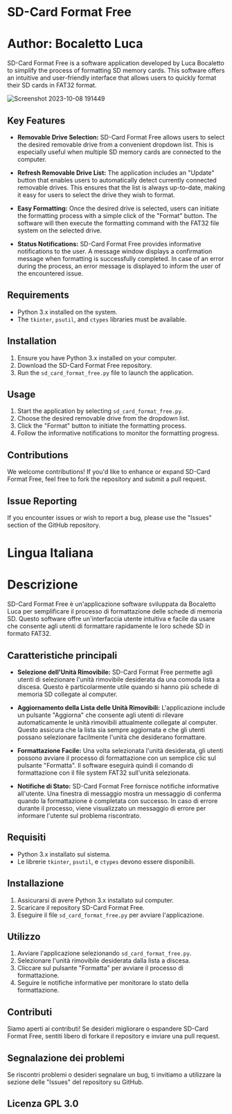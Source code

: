 # SD-Card Format Free

# Author: Bocaletto Luca

SD-Card Format Free is a software application developed by Luca Bocaletto to simplify the process of formatting SD memory cards. This software offers an intuitive and user-friendly interface that allows users to quickly format their SD cards in FAT32 format.

![Screenshot 2023-10-08 191449](https://github.com/elektronoide/SD-Card-Format-Free/assets/134635227/ebb17b42-bf49-4e57-a00e-d2da7859d3a7)

## Key Features

- **Removable Drive Selection:** SD-Card Format Free allows users to select the desired removable drive from a convenient dropdown list. This is especially useful when multiple SD memory cards are connected to the computer.

- **Refresh Removable Drive List:** The application includes an "Update" button that enables users to automatically detect currently connected removable drives. This ensures that the list is always up-to-date, making it easy for users to select the drive they wish to format.

- **Easy Formatting:** Once the desired drive is selected, users can initiate the formatting process with a simple click of the "Format" button. The software will then execute the formatting command with the FAT32 file system on the selected drive.

- **Status Notifications:** SD-Card Format Free provides informative notifications to the user. A message window displays a confirmation message when formatting is successfully completed. In case of an error during the process, an error message is displayed to inform the user of the encountered issue.

## Requirements

- Python 3.x installed on the system.
- The `tkinter`, `psutil`, and `ctypes` libraries must be available.

## Installation

1. Ensure you have Python 3.x installed on your computer.
2. Download the SD-Card Format Free repository.
3. Run the `sd_card_format_free.py` file to launch the application.

## Usage

1. Start the application by selecting `sd_card_format_free.py`.
2. Choose the desired removable drive from the dropdown list.
3. Click the "Format" button to initiate the formatting process.
4. Follow the informative notifications to monitor the formatting progress.

## Contributions

We welcome contributions! If you'd like to enhance or expand SD-Card Format Free, feel free to fork the repository and submit a pull request.

## Issue Reporting

If you encounter issues or wish to report a bug, please use the "Issues" section of the GitHub repository.

# Lingua Italiana
# Descrizione

SD-Card Format Free è un'applicazione software sviluppata da Bocaletto Luca per semplificare il processo di formattazione delle schede di memoria SD. Questo software offre un'interfaccia utente intuitiva e facile da usare che consente agli utenti di formattare rapidamente le loro schede SD in formato FAT32.

## Caratteristiche principali

- **Selezione dell'Unità Rimovibile:** SD-Card Format Free permette agli utenti di selezionare l'unità rimovibile desiderata da una comoda lista a discesa. Questo è particolarmente utile quando si hanno più schede di memoria SD collegate al computer.

- **Aggiornamento della Lista delle Unità Rimovibili:** L'applicazione include un pulsante "Aggiorna" che consente agli utenti di rilevare automaticamente le unità rimovibili attualmente collegate al computer. Questo assicura che la lista sia sempre aggiornata e che gli utenti possano selezionare facilmente l'unità che desiderano formattare.

- **Formattazione Facile:** Una volta selezionata l'unità desiderata, gli utenti possono avviare il processo di formattazione con un semplice clic sul pulsante "Formatta". Il software eseguirà quindi il comando di formattazione con il file system FAT32 sull'unità selezionata.

- **Notifiche di Stato:** SD-Card Format Free fornisce notifiche informative all'utente. Una finestra di messaggio mostra un messaggio di conferma quando la formattazione è completata con successo. In caso di errore durante il processo, viene visualizzato un messaggio di errore per informare l'utente sul problema riscontrato.

## Requisiti

- Python 3.x installato sul sistema.
- Le librerie `tkinter`, `psutil`, e `ctypes` devono essere disponibili.

## Installazione

1. Assicurarsi di avere Python 3.x installato sul computer.
2. Scaricare il repository SD-Card Format Free.
3. Eseguire il file `sd_card_format_free.py` per avviare l'applicazione.

## Utilizzo

1. Avviare l'applicazione selezionando `sd_card_format_free.py`.
2. Selezionare l'unità rimovibile desiderata dalla lista a discesa.
3. Cliccare sul pulsante "Formatta" per avviare il processo di formattazione.
4. Seguire le notifiche informative per monitorare lo stato della formattazione.

## Contributi

Siamo aperti ai contributi! Se desideri migliorare o espandere SD-Card Format Free, sentiti libero di forkare il repository e inviare una pull request.

## Segnalazione dei problemi

Se riscontri problemi o desideri segnalare un bug, ti invitiamo a utilizzare la sezione delle "Issues" del repository su GitHub.

## Licenza GPL 3.0
